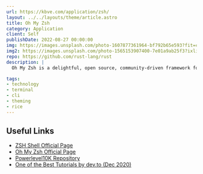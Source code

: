 ```yaml
---
url: https://kbve.com/application/zsh/
layout: ../../layouts/theme/article.astro
title: Oh My Zsh
category: Application
client: Self
publishDate: 2022-08-27 00:00:00
img: https://images.unsplash.com/photo-1607877361964-bf792b65e593?fit=crop&w=1400&h=700&q=75
img2: https://images.unsplash.com/photo-1565153907400-7e01a9ab25f3?ixlib=rb-1.2.1&ixid=MnwxMjA3fDB8MHxwaG90by1wYWdlfHx8fGVufDB8fHx8&auto=format&fit=crop&w=1287&q=80
repo: https://github.com/rust-lang/rust
description: |
  Oh My Zsh is a delightful, open source, community-driven framework for managing your Zsh configuration. It comes bundled with thousands of helpful functions, helpers, plugins, themes.

tags:
- technology
- terminal
- cli
- theming
- rice
---
```


## Useful Links

- [ZSH Shell Official Page](https://www.zsh.org/)
- [Oh My Zsh Official Page](https://ohmyz.sh/)
- [Powerlevel10K Repository](https://github.com/romkatv/powerlevel10k)
- [One of the Best Tutorials by dev.to (Dec 2020)](https://dev.to/abdfnx/oh-my-zsh-powerlevel10k-cool-terminal-1no0)
